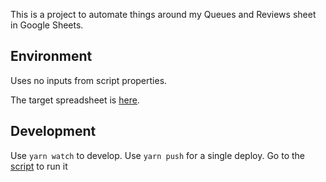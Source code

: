This is a project to automate things around my Queues and Reviews sheet in Google Sheets.

## Environment

Uses no inputs from script properties.

The target spreadsheet is [here](https://docs.google.com/spreadsheets/d/15ccFkUaWRUZtLk0C0dT8EN9qYWf_1aah0WoD4ii5rpQ/edit#).

## Development

Use `yarn watch` to develop.
Use `yarn push` for a single deploy.
Go to the [script](https://script.google.com/home/projects/1PG2YTlZFJUzIvlgZOqXoK0RzmpLKs8jT-9XJuJXZnN6toD8FBoN4eQMS/edit) to run it